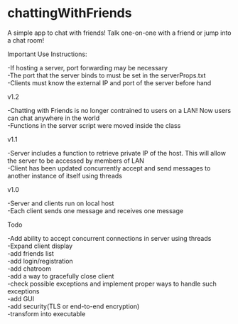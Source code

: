 # chattingWithFriends
A simple app to chat with friends! Talk one-on-one with a friend or jump into a chat room!&nbsp;

Important Use Instructions:

-If hosting a server, port forwarding may be necessary\
-The port that the server binds to must be set in the serverProps.txt\
-Clients must know the external IP and port of the server before hand

v1.2
  
  -Chatting with Friends is no longer contrained to users on a LAN! Now users can chat anywhere in the world\
  -Functions in the server script were moved inside the class
  
v1.1

  -Server includes a function to retrieve private IP of the host. This will allow the server to be accessed by members of LAN\
  -Client has been updated concurrently accept and send messages to another instance of itself using threads

v1.0

  -Server and clients run on local host\
  -Each client sends one message and receives one message
  
  
Todo
  
  -Add ability to accept concurrent connections in server using threads\
  -Expand client display\
  -add friends list\
  -add login/registration\
  -add chatroom\
  -add a way to gracefully close client\
  -check possible exceptions and implement proper ways to handle such exceptions\
  -add GUI\
  -add security(TLS or end-to-end encryption)\
  -transform into executable

  
